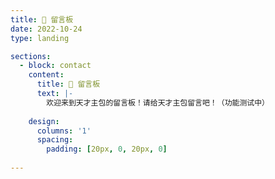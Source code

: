 ```yaml
---
title: 💬 留言板
date: 2022-10-24
type: landing

sections:
  - block: contact  
    content:
      title: 💬 留言板
      text: |-
        欢迎来到天才主包的留言板！请给天才主包留言吧！（功能测试中）
      
    design:
      columns: '1'
      spacing:
        padding: [20px, 0, 20px, 0]
        
---
```


